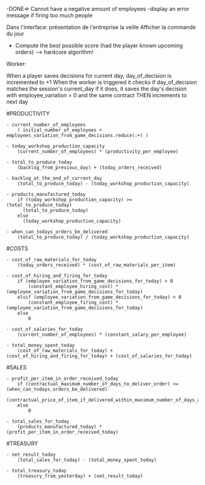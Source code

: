 -DONE=> Cannot have a negative amount of employees
-display an error message if firing too much people

Dans l'interface: présentation de l'entreprise la veille
Afficher la commande du jour

- Compute the best possible score (had the player known upcoming orders)
--> hardcore algorithm!


Worker:

When a player saves decisions for current day, day_of_decision is incremented to +1
When the worker is triggered it checks if day_of_decision matches the session's current_day
if it does, it saves the day's decision with employee_variation = 0 and the same contract
THEN increments to next day



#PRODUCTIVITY

    - current_number_of_employees
        ( initial_number_of_employees + employees_variation_from_game_decisions.reduce(:+) )

    - today_workshop_production_capacity
        (current_number_of_employees) * (productivity_per_employee)

    - total_to_produce_today
        (backlog_from_previous_day) + (today_orders_received)

    - backlog_at_the_end_of_current_day
        (total_to_produce_today) - (today_workshop_production_capacity)

    - products_manufactured_today
        if (today_workshop_production_capacity) >= (total_to_produce_today)
          (total_to_produce_today)
        else
          (today_workshop_production_capacity)

    - when_can_todays_orders_be_delivered
        (total_to_produce_today) / (today_workshop_production_capacity)

#COSTS

    - cost_of_raw_materials_for_today
        (today_orders_received) * (cost_of_raw_materials_per_item)

    - cost_of_hiring_and_firing_for_today
        if (employee_variation_from_game_decisions_for_today) > 0
            (constant_employee_hiring_cost) * (employee_variation_from_game_decisions_for_today)
        elsif (employee_variation_from_game_decisions_for_today) < 0
            (constant_employee_firing_cost) * (employee_variation_from_game_decisions_for_today)
        else
            0

    - cost_of_salaries_for_today
        (current_number_of_employees) * (constant_salary_per_employee)

    - total_money_spent_today
        (cost_of_raw_materials_for_today) + (cost_of_hiring_and_firing_for_today) + (cost_of_salaries_for_today)

#SALES

    - profit_per_item_in_order_received_today
        if (contractual_maximum_number_of_days_to_deliver_order) <= (when_can_todays_orders_be_delivered)
            (contractual_price_of_item_if_delivered_within_maximum_number_of_days_allowed)
        else
            0

    - total_sales_for_today
        (products_manufactured_today) * (profit_per_item_in_order_received_today)

#TREASURY

    - net_result_today
        (total_sales_for_today) - (total_money_spent_today)

    - total_treasury_today
        (treasury_from_yesterday) + (net_result_today)
